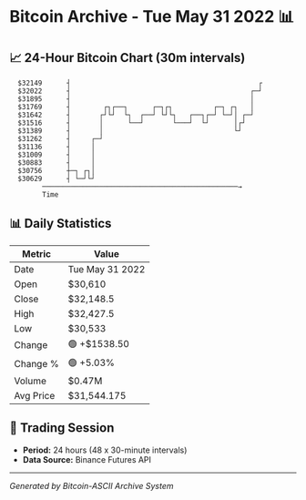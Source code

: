 # Bitcoin Archive - Tue May 31 2022 📊

## 📈 24-Hour Bitcoin Chart (30m intervals)

```
  $32149      ┤                                              ┌ 
  $32022      ┤                                            ┌─┘ 
  $31895      ┤                                            │   
  $31769      ┤        ┌┐┌──┐      ┌─┐┌┐          ┌─┐ ┌┐   │   
  $31642      ┤       ┌┘└┘  └┐  ┌──┘ └┘└┐   ┌──┐┌─┘ └─┘│ ┌─┘   
  $31516      ┤       │      └──┘       └───┘  └┘      │┌┘     
  $31389      ┤       │                                └┘      
  $31262      ┤     ┌─┘                                        
  $31136      ┤     │                                          
  $31009      ┤     │                                          
  $30883      ┤     │                                          
  $30756      ┼─┐ ┌┐│                                          
  $30629      ┤ └─┘└┘                                          
        ────────────────────────────────────────────────→
        Time
```

## 📊 Daily Statistics

| Metric | Value |
|--------|-------|
| Date | Tue May 31 2022 |
| Open | $30,610 |
| Close | $32,148.5 |
| High | $32,427.5 |
| Low | $30,533 |
| Change | 🟢 +$1538.50 |
| Change % | 🟢 +5.03% |
| Volume | $0.47M |
| Avg Price | $31,544.175 |

## 📅 Trading Session

- **Period:** 24 hours (48 x 30-minute intervals)
- **Data Source:** Binance Futures API

---
*Generated by Bitcoin-ASCII Archive System*
